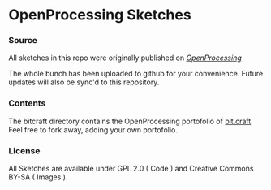 
OpenProcessing Sketches
=======================

### Source
All sketches in this repo were originally published on [ *OpenProcessing* ](http://openprocessing.org)

The whole bunch has been uploaded to github for your convenience.
Future updates will also be sync'd to this repository.

### Contents
The bitcraft directory contains the OpenProcessing portofolio of [ bit.craft ](http://openprocessing.org/user/1720)
Feel free to fork away, adding your own portofolio.

### License
All Sketches are available under GPL 2.0 ( Code ) and Creative Commons BY-SA ( Images ).


